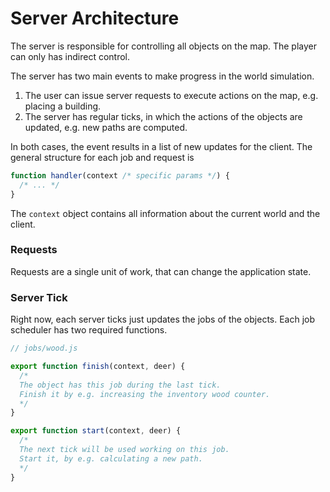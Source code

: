 # Server Architecture

The server is responsible for controlling all objects on the map. The player
can only has indirect control.

The server has two main events to make progress in the world simulation.

1.  The user can issue server requests to execute actions on the map, e.g.
    placing a building.
2.  The server has regular ticks, in which the actions of the objects are
    updated, e.g. new paths are computed.

In both cases, the event results in a list of new updates for the client. The
general structure for each job and request is

```js
function handler(context /* specific params */) {
  /* ... */
}
```

The `context` object contains all information about the current world and the
client.

### Requests

Requests are a single unit of work, that can change the application state.

### Server Tick

Right now, each server ticks just updates the jobs of the objects. Each job
scheduler has two required functions.

```js
// jobs/wood.js

export function finish(context, deer) {
  /*
  The object has this job during the last tick.
  Finish it by e.g. increasing the inventory wood counter.
  */
}

export function start(context, deer) {
  /*
  The next tick will be used working on this job.
  Start it, by e.g. calculating a new path.
  */
}
```

